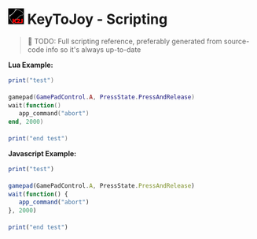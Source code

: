 # ![](KeyToJoy/Graphics/Icons/icon32.png?raw=true) KeyToJoy - Scripting

> 🚧 TODO: Full scripting reference, preferably generated from source-code info so it's always up-to-date

**Lua Example:**
```lua
print("test")

gamepad(GamePadControl.A, PressState.PressAndRelease)
wait(function()
   app_command("abort")
end, 2000)

print("end test")
```

**Javascript Example:**
```js
print("test")

gamepad(GamePadControl.A, PressState.PressAndRelease)
wait(function() {
   app_command("abort")
}, 2000)

print("end test")
```
